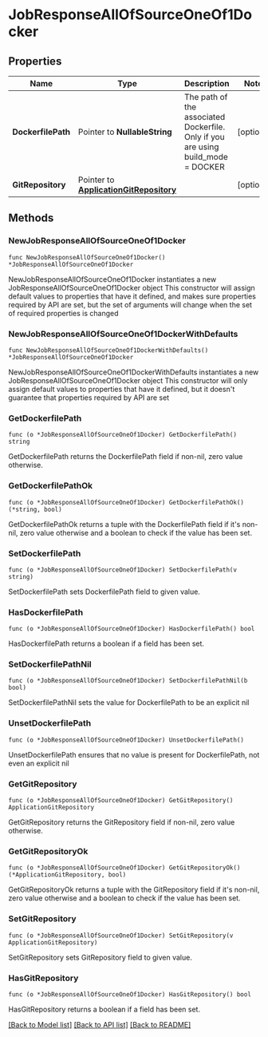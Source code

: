 # JobResponseAllOfSourceOneOf1Docker

## Properties

Name | Type | Description | Notes
------------ | ------------- | ------------- | -------------
**DockerfilePath** | Pointer to **NullableString** | The path of the associated Dockerfile. Only if you are using build_mode &#x3D; DOCKER | [optional] 
**GitRepository** | Pointer to [**ApplicationGitRepository**](ApplicationGitRepository.md) |  | [optional] 

## Methods

### NewJobResponseAllOfSourceOneOf1Docker

`func NewJobResponseAllOfSourceOneOf1Docker() *JobResponseAllOfSourceOneOf1Docker`

NewJobResponseAllOfSourceOneOf1Docker instantiates a new JobResponseAllOfSourceOneOf1Docker object
This constructor will assign default values to properties that have it defined,
and makes sure properties required by API are set, but the set of arguments
will change when the set of required properties is changed

### NewJobResponseAllOfSourceOneOf1DockerWithDefaults

`func NewJobResponseAllOfSourceOneOf1DockerWithDefaults() *JobResponseAllOfSourceOneOf1Docker`

NewJobResponseAllOfSourceOneOf1DockerWithDefaults instantiates a new JobResponseAllOfSourceOneOf1Docker object
This constructor will only assign default values to properties that have it defined,
but it doesn't guarantee that properties required by API are set

### GetDockerfilePath

`func (o *JobResponseAllOfSourceOneOf1Docker) GetDockerfilePath() string`

GetDockerfilePath returns the DockerfilePath field if non-nil, zero value otherwise.

### GetDockerfilePathOk

`func (o *JobResponseAllOfSourceOneOf1Docker) GetDockerfilePathOk() (*string, bool)`

GetDockerfilePathOk returns a tuple with the DockerfilePath field if it's non-nil, zero value otherwise
and a boolean to check if the value has been set.

### SetDockerfilePath

`func (o *JobResponseAllOfSourceOneOf1Docker) SetDockerfilePath(v string)`

SetDockerfilePath sets DockerfilePath field to given value.

### HasDockerfilePath

`func (o *JobResponseAllOfSourceOneOf1Docker) HasDockerfilePath() bool`

HasDockerfilePath returns a boolean if a field has been set.

### SetDockerfilePathNil

`func (o *JobResponseAllOfSourceOneOf1Docker) SetDockerfilePathNil(b bool)`

 SetDockerfilePathNil sets the value for DockerfilePath to be an explicit nil

### UnsetDockerfilePath
`func (o *JobResponseAllOfSourceOneOf1Docker) UnsetDockerfilePath()`

UnsetDockerfilePath ensures that no value is present for DockerfilePath, not even an explicit nil
### GetGitRepository

`func (o *JobResponseAllOfSourceOneOf1Docker) GetGitRepository() ApplicationGitRepository`

GetGitRepository returns the GitRepository field if non-nil, zero value otherwise.

### GetGitRepositoryOk

`func (o *JobResponseAllOfSourceOneOf1Docker) GetGitRepositoryOk() (*ApplicationGitRepository, bool)`

GetGitRepositoryOk returns a tuple with the GitRepository field if it's non-nil, zero value otherwise
and a boolean to check if the value has been set.

### SetGitRepository

`func (o *JobResponseAllOfSourceOneOf1Docker) SetGitRepository(v ApplicationGitRepository)`

SetGitRepository sets GitRepository field to given value.

### HasGitRepository

`func (o *JobResponseAllOfSourceOneOf1Docker) HasGitRepository() bool`

HasGitRepository returns a boolean if a field has been set.


[[Back to Model list]](../README.md#documentation-for-models) [[Back to API list]](../README.md#documentation-for-api-endpoints) [[Back to README]](../README.md)


